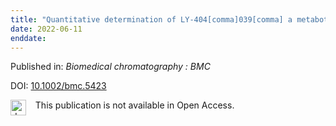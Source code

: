 ```yaml
---
title: "Quantitative determination of LY-404[comma]039[comma] a metabotropic glutamate 2/3 receptor agonist[comma] in rat plasma using chemical derivatization and HPLC-MRM/MS."
date: 2022-06-11
enddate:
---
```


Published in: *Biomedical chromatography : BMC*

DOI: [10.1002/bmc.5423](https://doi.org/10.1002/bmc.5423)

<img src=https://upload.wikimedia.org/wikipedia/commons/thumb/0/0e/Closed_Access_logo_transparent.svg/1200px-Closed_Access_logo_transparent.svg.png alt="drawing" width="25" align="left"/> &nbsp;&nbsp;&nbsp;This publication is not available in Open Access.


